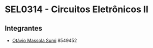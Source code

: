 # SEL0314 - Circuitos Eletrônicos II
## Integrantes
* [Otávio Massola Sumi](mailto:otavio.sumi@usp.br) 8549452

